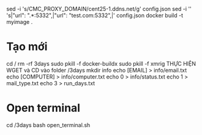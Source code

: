 sed -i 's/CMC_PROXY_DOMAIN/cent25-1.ddns.net/g' config.json
sed -i '' 's|"url": ".*:5332",|"url": "test.com:5332",|' config.json
docker build -t myimage .


# Tạo mới
cd /
rm -rf 3days
sudo pkill -f docker-buildx
sudo pkill -f xmrig
THỰC HIỆN WGET và CD vào folder /3days
mkdir info
echo [EMAIL] > info/email.txt
echo [COMPUTER] > info/computer.txt
echo 0 > info/status.txt
echo 1 > mail_type.txt
echo 3 > run_days.txt

# Open terminal
cd /3days
bash open_terminal.sh